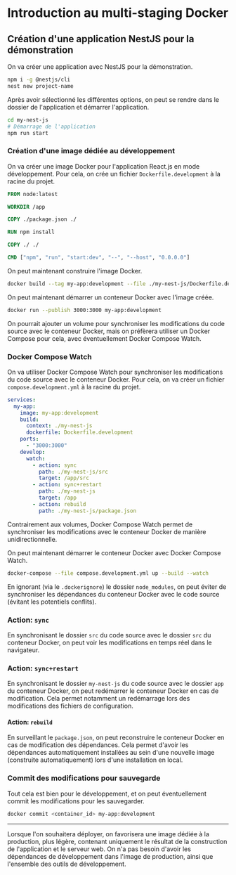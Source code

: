 # Introduction au multi-staging Docker

## Création d'une application NestJS pour la démonstration

On va créer une application avec NestJS pour la démonstration.

```bash
npm i -g @nestjs/cli
nest new project-name
```

Après avoir sélectionné les différentes options, on peut se rendre dans le dossier de l'application et démarrer l'application.

```bash
cd my-nest-js
# Démarrage de l'application
npm run start
```
### Création d'une image dédiée au développement

On va créer une image Docker pour l'application React.js en mode développement. Pour cela, on crée un fichier `Dockerfile.development` à la racine du projet.

```Dockerfile
FROM node:latest

WORKDIR /app

COPY ./package.json ./

RUN npm install

COPY ./ ./

CMD ["npm", "run", "start:dev", "--", "--host", "0.0.0.0"]
```

On peut maintenant construire l'image Docker.

```bash
docker build --tag my-app:development --file ./my-nest-js/Dockerfile.development ./my-app
```

On peut maintenant démarrer un conteneur Docker avec l'image créée.

```bash
docker run --publish 3000:3000 my-app:development
```

On pourrait ajouter un volume pour synchroniser les modifications du code source avec le conteneur Docker, mais on préfèrera utiliser un Docker Compose pour cela, avec éventuellement Docker Compose Watch.

### Docker Compose Watch

On va utiliser Docker Compose Watch pour synchroniser les modifications du code source avec le conteneur Docker. Pour cela, on va créer un fichier `compose.development.yml` à la racine du projet.

```yaml
services:
  my-app:
    image: my-app:development
    build:
      context: ./my-nest-js
      dockerfile: Dockerfile.development
    ports:
      - "3000:3000"
    develop:
      watch:
        - action: sync
          path: ./my-nest-js/src
          target: /app/src
        - action: sync+restart
          path: ./my-nest-js
          target: /app
        - action: rebuild
          path: ./my-nest-js/package.json
```

Contrairement aux volumes, Docker Compose Watch permet de synchroniser les modifications avec le conteneur Docker de manière unidirectionnelle. 

On peut maintenant démarrer le conteneur Docker avec Docker Compose Watch.

```bash
docker-compose --file compose.development.yml up --build --watch
```

En ignorant (via le `.dockerignore`) le dossier `node_modules`, on peut éviter de synchroniser les dépendances du conteneur Docker avec le code source (évitant les potentiels conflits).

### Action: `sync`

En synchronisant le dossier `src` du code source avec le dossier `src` du conteneur Docker, on peut voir les modifications en temps réel dans le navigateur.

### Action: `sync+restart`

En synchronisant le dossier `my-nest-js` du code source avec le dossier `app` du conteneur Docker, on peut redémarrer le conteneur Docker en cas de modification. Cela permet notamment un redémarrage lors des modifications des fichiers de configuration.

#### Action: `rebuild`

En surveillant le `package.json`, on peut reconstruire le conteneur Docker en cas de modification des dépendances. Cela permet d'avoir les dépendances automatiquement installées au sein d'une nouvelle image (construite automatiquement) lors d'une installation en local.

### Commit des modifications pour sauvegarde

Tout cela est bien pour le développement, et on peut éventuellement commit les modifications pour les sauvegarder.

```bash
docker commit <container_id> my-app:development
```

---

Lorsque l'on souhaitera déployer, on favorisera une image dédiée à la production, plus légère, contenant uniquement le résultat de la construction de l'application et le serveur web. On n'a pas besoin d'avoir les dépendances de développement dans l'image de production, ainsi que l'ensemble des outils de développement.